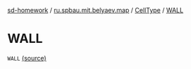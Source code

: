 [sd-homework](../../index.md) / [ru.spbau.mit.belyaev.map](../index.md) / [CellType](index.md) / [WALL](.)

# WALL

`WALL` [(source)](https://github.com/StasBel/sd-homework/blob/Roguelike/src/main/kotlin/ru/spbau/mit/belyaev/map/CellType.kt#L9)